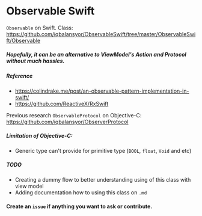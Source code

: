 # Observable Swift

`Observable` on Swift. 
Class: https://github.com/iqbalansyor/ObservableSwift/tree/master/ObservableSwift/Observable

##### Hopefully, it can be an alternative to ViewModel's Action and Protocol without much hassles.

##### Reference
- https://colindrake.me/post/an-observable-pattern-implementation-in-swift/
- https://github.com/ReactiveX/RxSwift

Previous research `ObservableProtocol` on Objective-C: https://github.com/iqbalansyor/ObserverProtocol


##### Limitation of Objective-C:
- Generic type can't provide for primitive type (`BOOL`, `float`, `Void` and etc)


##### TODO
- Creating a dummy flow to better understanding using of this class with view model
- Adding documentation how to using this class on `.md`

#### Create an `issue` if anything you want to ask or contribute.
